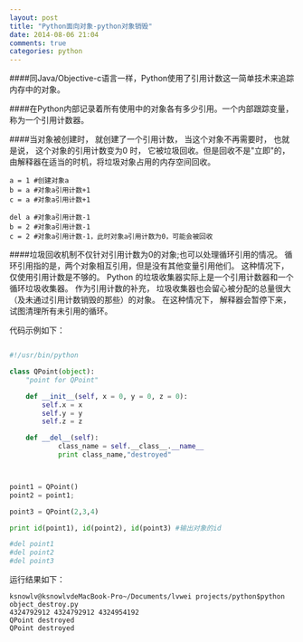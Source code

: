 ```yaml
---
layout: post
title: "Python面向对象-python对象销毁"
date: 2014-08-06 21:04
comments: true
categories: python
---
```


####同Java/Objective-c语言一样，Python使用了引用计数这一简单技术来追踪内存中的对象。

<!--more-->

####在Python内部记录着所有使用中的对象各有多少引用。一个内部跟踪变量，称为一个引用计数器。

####当对象被创建时， 就创建了一个引用计数， 当这个对象不再需要时， 也就是说， 这个对象的引用计数变为0 时， 它被垃圾回收。但是回收不是"立即"的， 由解释器在适当的时机，将垃圾对象占用的内存空间回收。
    
    a = 1 #创建对象a
    b = a #对象a引用计数+1 
    c = a #对象a引用计数+1
    
    del a #对象a引用计数-1
    b = 2 #对象a引用计数-1
    c = 2 #对象a引用计数-1，此时对象a引用计数为0，可能会被回收

####垃圾回收机制不仅针对引用计数为0的对象;也可以处理循环引用的情况。
    循环引用指的是，两个对象相互引用，但是没有其他变量引用他们。
    这种情况下，仅使用引用计数是不够的。
    Python 的垃圾收集器实际上是一个引用计数器和一个循环垃圾收集器。
    作为引用计数的补充， 垃圾收集器也会留心被分配的总量很大（及未通过引用计数销毁的那些）的对象。 
    在这种情况下， 解释器会暂停下来， 试图清理所有未引用的循环。
    
    
代码示例如下：

``` python

#!/usr/bin/python

class QPoint(object):
	"point for QPoint"

	def __init__(self, x = 0, y = 0, z = 0):
		self.x = x
		self.y = y
		self.z = z

	def __del__(self):
			class_name = self.__class__.__name__
			print class_name,"destroyed"



point1 = QPoint()
point2 = point1;

point3 = QPoint(2,3,4)

print id(point1), id(point2), id(point3) #输出对象的id

#del point1
#del point2
#del point3


```

运行结果如下：

    ksnowlv@ksnowlvdeMacBook-Pro~/Documents/lvwei projects/python$python object_destroy.py 
    4324792912 4324792912 4324954192
    QPoint destroyed
    QPoint destroyed
